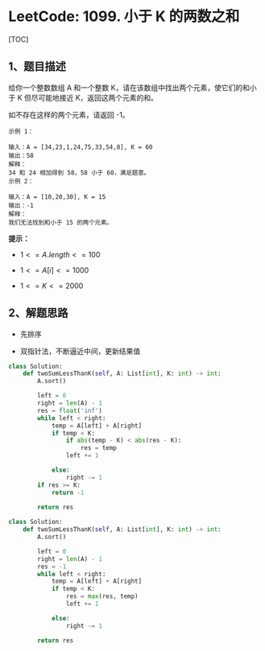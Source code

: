 # LeetCode: 1099. 小于 K 的两数之和

[TOC]

## 1、题目描述

给你一个整数数组 A 和一个整数 K，请在该数组中找出两个元素，使它们的和小于 K 但尽可能地接近 K，返回这两个元素的和。

如不存在这样的两个元素，请返回 -1。

 ```
示例 1：

输入：A = [34,23,1,24,75,33,54,8], K = 60
输出：58
解释：
34 和 24 相加得到 58，58 小于 60，满足题意。
示例 2：

输入：A = [10,20,30], K = 15
输出：-1
解释：
我们无法找到和小于 15 的两个元素。
 ```



**提示：**

-  $1 <= A.length <= 100$ 

-  $1 <= A[i] <= 1000$ 

-  $1 <= K <= 2000$ 

## 2、解题思路

- 先排序

- 双指针法，不断逼近中间，更新结果值

```python
class Solution:
    def twoSumLessThanK(self, A: List[int], K: int) -> int:
        A.sort()

        left = 0
        right = len(A) - 1
        res = float('inf')
        while left < right:
            temp = A[left] + A[right]
            if temp < K:
                if abs(temp - K) < abs(res - K):
                    res = temp
                left += 1

            else:
                right -= 1
        if res >= K:
            return -1
            
        return res
```



```python
class Solution:
    def twoSumLessThanK(self, A: List[int], K: int) -> int:
        A.sort()

        left = 0
        right = len(A) - 1
        res = -1
        while left < right:
            temp = A[left] + A[right]
            if temp < K:
                res = max(res, temp)
                left += 1

            else:
                right -= 1

        return res
```

